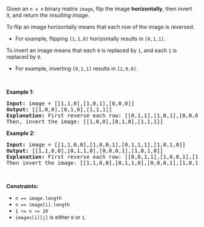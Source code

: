 <p>Given an <code>n x n</code> binary matrix <code>image</code>, flip the image <strong>horizontally</strong>, then invert it, and return <em>the resulting image</em>.</p>

<p>To flip an image horizontally means that each row of the image is reversed.</p>

<ul>
	<li>For example, flipping <code>[1,1,0]</code> horizontally results in <code>[0,1,1]</code>.</li>
</ul>

<p>To invert an image means that each <code>0</code> is replaced by <code>1</code>, and each <code>1</code> is replaced by <code>0</code>.</p>

<ul>
	<li>For example, inverting <code>[0,1,1]</code> results in <code>[1,0,0]</code>.</li>
</ul>

<p>&nbsp;</p>
<p><strong class="example">Example 1:</strong></p>

<pre>
<strong>Input:</strong> image = [[1,1,0],[1,0,1],[0,0,0]]
<strong>Output:</strong> [[1,0,0],[0,1,0],[1,1,1]]
<strong>Explanation:</strong> First reverse each row: [[0,1,1],[1,0,1],[0,0,0]].
Then, invert the image: [[1,0,0],[0,1,0],[1,1,1]]
</pre>

<p><strong class="example">Example 2:</strong></p>

<pre>
<strong>Input:</strong> image = [[1,1,0,0],[1,0,0,1],[0,1,1,1],[1,0,1,0]]
<strong>Output:</strong> [[1,1,0,0],[0,1,1,0],[0,0,0,1],[1,0,1,0]]
<strong>Explanation:</strong> First reverse each row: [[0,0,1,1],[1,0,0,1],[1,1,1,0],[0,1,0,1]].
Then invert the image: [[1,1,0,0],[0,1,1,0],[0,0,0,1],[1,0,1,0]]
</pre>

<p>&nbsp;</p>
<p><strong>Constraints:</strong></p>

<ul>
	<li><code>n == image.length</code></li>
	<li><code>n == image[i].length</code></li>
	<li><code>1 &lt;= n &lt;= 20</code></li>
	<li><code>images[i][j]</code> is either <code>0</code> or <code>1</code>.</li>
</ul>
